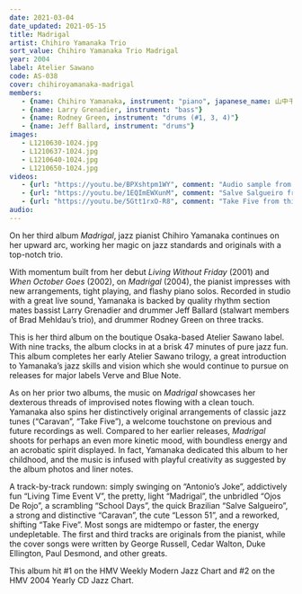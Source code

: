 ```yaml
---
date: 2021-03-04
date_updated: 2021-05-15
title: Madrigal
artist: Chihiro Yamanaka Trio
sort_value: Chihiro Yamanaka Trio Madrigal
year: 2004
label: Atelier Sawano
code: AS-038
cover: chihiroyamanaka-madrigal
members:
   - {name: Chihiro Yamanaka, instrument: "piano", japanese_name: 山中千尋, url: "http://www.chihiroyamanaka.net/"}
   - {name: Larry Grenadier, instrument: "bass"}
   - {name: Rodney Green, instrument: "drums (#1, 3, 4)"}
   - {name: Jeff Ballard, instrument: "drums"}
images:
   - L1210630-1024.jpg
   - L1210637-1024.jpg
   - L1210640-1024.jpg
   - L1210650-1024.jpg
videos:
   - {url: "https://youtu.be/BPXshtpm1WY", comment: "Audio sample from “”Living Time Event V”, the second track on the album"}
   - {url: "https://youtu.be/1EQImEWXunM", comment: "Salve Salgueiro from this album"}
   - {url: "https://youtu.be/5Gtt1rxO-R8", comment: "Take Five from this album"}
audio:
---
```

On her third album *Madrigal*, jazz pianist Chihiro Yamanaka continues on her upward arc, working her magic on jazz standards and originals with a top-notch trio.

With momentum built from her debut *Living Without Friday* (2001) and *When October Goes* (2002), on *Madrigal* (2004), the pianist impresses with new arrangements, tight playing, and flashy piano solos. Recorded in studio with a great live sound, Yamanaka is backed by quality rhythm section mates bassist Larry Grenadier and drummer Jeff Ballard (stalwart members of Brad Mehldau’s trio), and drummer Rodney Green on three tracks.

This is her third album on the boutique Osaka-based Atelier Sawano label. With nine tracks, the album clocks in at a brisk 47 minutes of pure jazz fun. This album completes her early Atelier Sawano trilogy, a great introduction to Yamanaka’s jazz skills and vision which she would continue to pursue on releases for major labels Verve and Blue Note.

As on her prior two albums, the music on *Madrigal* showcases her dexterous threads of improvised notes flowing with a clean touch. Yamanaka also spins her distinctively original arrangements of classic jazz tunes (“Caravan”, “Take Five”), a welcome touchstone on previous and future recordings as well. Compared to her earlier releases, *Madrigal* shoots for perhaps an even more kinetic mood, with boundless energy and an acrobatic spirit displayed. In fact, Yamanaka dedicated this album to her childhood, and the music is infused with playful creativity as suggested by the album photos and liner notes.

A track-by-track rundown: simply swinging on “Antonio’s Joke”, addictively fun “Living Time Event V”, the pretty, light “Madrigal”, the unbridled “Ojos De Rojo”, a scrambling “School Days”, the quick Brazilian “Salve Salgueiro”, a strong and distinctive “Caravan”, the cute “Lesson 51”, and a reworked, shifting “Take Five”. Most songs are midtempo or faster, the energy undepletable. The first and third tracks are originals from the pianist, while the cover songs were written by George Russell, Cedar Walton, Duke Ellington, Paul Desmond, and other greats.

This album hit #1 on the HMV Weekly Modern Jazz Chart and #2 on the HMV 2004 Yearly CD Jazz Chart.





